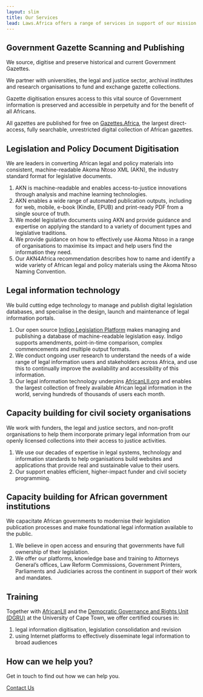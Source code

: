 ```yaml
---
layout: slim
title: Our Services
lead: Laws.Africa offers a range of services in support of our mission to improve access to African legal materials.
---
```


<section>
  <h2>Government Gazette Scanning and Publishing</h2>

  <p class="lead">
    We source, digitise and preserve historical and current Government Gazettes.
  </p>

  <div class="row">
    <div class="col-md">
      <p>
        We partner with universities, the legal and justice sector, archival institutes and research organisations to fund and exchange gazette collections.
      </p>
    </div>
    <div class="col-md">
      <p>
        Gazette digitisation ensures access to this vital source of Government information is preserved and accessible in perpetuity and for the benefit of all Africans.
      </p>
    </div>
    <div class="col-md">
      <p>
        All gazettes are published for free on <a href="https://gazettes.africa" target="_blank">Gazettes.Africa</a>,
        the largest direct-access, fully searchable, unrestricted digital collection of African gazettes.
      </p>
    </div>
  </div>
</section>

<section>
  <h2>Legislation and Policy Document Digitisation</h2>

  <p class="lead">
    We are leaders in converting African legal and policy materials into consistent, machine-readable Akoma Ntoso XML (AKN), the industry standard format for legislative documents.
  </p>

  <ol>
    <li>AKN is machine-readable and enables access-to-justice innovations through analysis and machine learning technologies.</li>
    <li>AKN enables a wide range of automated publication outputs, including for web, mobile, e-book (Kindle, EPUB) and print-ready PDF from a single source of truth.</li>
    <li>We model legislative documents using AKN and provide guidance and expertise on applying the standard to a variety of document types and legislative traditions.</li>
    <li>We provide guidance on how to effectively use Akoma Ntoso in a range of organisations to maximise its impact and help users find the information they need.</li>
    <li>Our AKN4Africa recommendation describes how to name and identify a wide variety of African legal and policy materials using the Akoma Ntoso Naming Convention.</li>
  </ol>
</section>

<section>
  <h2>Legal information technology</h2>

  <p class="lead">
    We build cutting edge technology to manage and publish digital legislation databases, and specialise in the design, launch and maintenance of legal information portals.
  </p>

  <ol>
    <li>Our open source <a href="/indigo">Indigo Legislation Platform</a> makes managing and publishing a database of machine-readable legislation easy. Indigo supports amendments, point-in-time comparison, complex commencements and multiple output formats.</li>
    <li>We conduct ongoing user research to understand the needs of a wide range of legal information users and stakeholders across Africa, and use this to continually improve the availability and accessibility of this information.</li>
    <li>Our legal information technology underpins <a href="https://africanlii.org">AfricanLII.org</a> and enables the largest collection of freely available African legal information in the world, serving hundreds of thousands of users each month.</li>
  </ol>
</section>

<section>
  <h2>Capacity building for civil society organisations</h2>

  <p class="lead">
    We work with funders, the legal and justice sectors, and non-profit organisations to help them incorporate primary legal information from our openly licensed collections into their access to justice activities.
  </p>

  <ol>
    <li>We use our decades of expertise in legal systems, technology and information standards to help organisations build websites and applications that provide real and sustainable value to their users.
    </li>
    <li>Our support enables efficient, higher-impact funder and civil society programming.</li>
  </ol>
</section>

<section>
  <h2>Capacity building for African government institutions</h2>

  <p class="lead">
    We capacitate African governments to modernise their legislation publication processes and make foundational legal information available to the public.
  </p>

  <ol>
    <li>We believe in open access and ensuring that governments have full ownership of their legislation. </li>
    <li>We offer our platforms, knowledge base and training to Attorneys General’s offices, Law Reform Commissions, Government Printers, Parliaments and Judiciaries across the continent in support of their work and mandates.</li>
  </ol>
</section>

<section>
  <h2>Training</h2>

  <p class="lead">
    Together with <a href="https://africanlii.org">AfricanLII</a> and the <a href="http://www.dgru.uct.ac.za/">Democratic Governance and Rights Unit (DGRU)</a> at the University of Cape Town, we offer certified courses in:
  </p>

  <ol>
    <li>legal information digitisation, legislation consolidation and revision</li>
    <li>using Internet platforms to effectively disseminate legal information to broad audiences</li>
  </ol>
</section>

<section>
  <h2>How can we help you?</h2>

  <p class="lead">Get in touch to find out how we can help you.</p>

  <a href="/contact" class="btn btn-primary btn-large">Contact Us</a>
</section>
